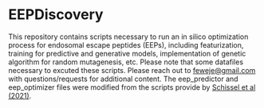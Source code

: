 # EEPDiscovery

This repository contains scripts necessary to run an in silico optimization process for endosomal escape peptides (EEPs), including featurization, training for predictive and generative models, implementation of genetic algorithm for random mutagenesis, etc. Please note that some datafiles necessary to excuted these scripts. Please reach out to feweje@gmail.com with questions/requests for additional content. The eep_predictor and eep_optimizer files were modified from the scripts provide by [Schissel et al (2021)](url). 
